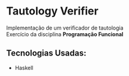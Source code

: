 # Tautology Verifier

Implementação de um verificador de tautologia  
Exercício da disciplina **Programação Funcional**

## Tecnologias Usadas:
- Haskell
